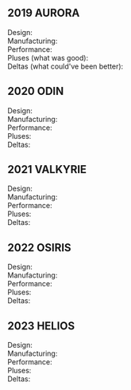 ## 2019 AURORA
Design:  
Manufacturing:  
Performance:  
Pluses (what was good):  
Deltas (what could've been better):  

## 2020 ODIN
Design:  
Manufacturing:  
Performance:  
Pluses:  
Deltas:  

## 2021 VALKYRIE
Design:  
Manufacturing:  
Performance:  
Pluses:  
Deltas:  

## 2022 OSIRIS
Design:  
Manufacturing:  
Performance:  
Pluses:  
Deltas:  

## 2023 HELIOS
Design:  
Manufacturing:  
Performance:  
Pluses:  
Deltas:  
